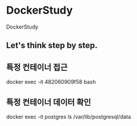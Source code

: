 # DockerStudy
DockerStudy

## Let's think step by step.

## 특정 컨테이너 접근 
docker exec -it 482060909f58 bash 

## 특정 컨테이너 데이터 확인 
docker exec -it postgres ls /var/lib/postgresql/data
